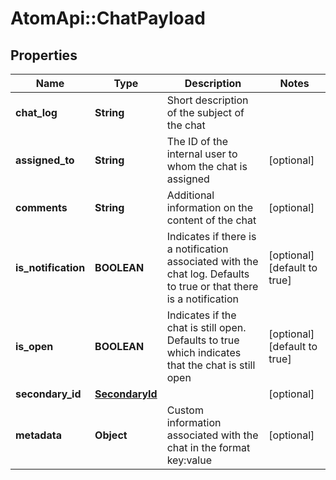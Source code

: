 # AtomApi::ChatPayload

## Properties
Name | Type | Description | Notes
------------ | ------------- | ------------- | -------------
**chat_log** | **String** | Short description of the subject of the chat | 
**assigned_to** | **String** | The ID of the internal user to whom the chat is assigned | [optional] 
**comments** | **String** | Additional information on the content of the chat | [optional] 
**is_notification** | **BOOLEAN** | Indicates if there is a notification associated with the chat log. Defaults to true or that there is a notification | [optional] [default to true]
**is_open** | **BOOLEAN** | Indicates if the chat is still open. Defaults to true which indicates that the chat is still open | [optional] [default to true]
**secondary_id** | [**SecondaryId**](SecondaryId.md) |  | [optional] 
**metadata** | **Object** | Custom information associated with the chat in the format key:value | [optional] 


